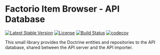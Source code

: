 # Factorio Item Browser - API Database

[![Latest Stable Version](https://poser.pugx.org/factorio-item-browser/api-database/v/stable)](https://packagist.org/packages/factorio-item-browser/api-database)
[![License](https://poser.pugx.org/factorio-item-browser/api-database/license)](https://packagist.org/packages/factorio-item-browser/api-database)
[![Build Status](https://travis-ci.com/factorio-item-browser/api-database.svg?branch=master)](https://travis-ci.com/factorio-item-browser/api-database)
[![codecov](https://codecov.io/gh/factorio-item-browser/api-database/branch/master/graph/badge.svg)](https://codecov.io/gh/factorio-item-browser/api-database)

This small library provides the Doctrine entities and repositories to the API database, shared between the API server 
and the API importer. 
